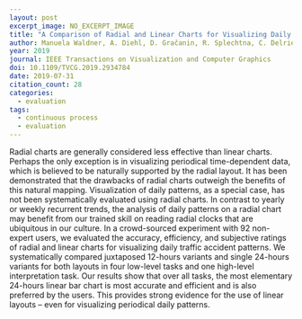 ```yaml
---
layout: post
excerpt_image: NO_EXCERPT_IMAGE
title: "A Comparison of Radial and Linear Charts for Visualizing Daily Patterns"
author: Manuela Waldner, A. Diehl, D. Gračanin, R. Splechtna, C. Delrieux & K. Matkovič
year: 2019
journal: IEEE Transactions on Visualization and Computer Graphics
doi: 10.1109/TVCG.2019.2934784
date: 2019-07-31
citation_count: 28
categories:
  - evaluation
tags:
  - continuous process
  - evaluation
---
```

Radial charts are generally considered less effective than linear charts. Perhaps the only exception is in visualizing periodical time-dependent data, which is believed to be naturally supported by the radial layout. It has been demonstrated that the drawbacks of radial charts outweigh the benefits of this natural mapping. Visualization of daily patterns, as a special case, has not been systematically evaluated using radial charts. In contrast to yearly or weekly recurrent trends, the analysis of daily patterns on a radial chart may benefit from our trained skill on reading radial clocks that are ubiquitous in our culture. In a crowd-sourced experiment with 92 non-expert users, we evaluated the accuracy, efficiency, and subjective ratings of radial and linear charts for visualizing daily traffic accident patterns. We systematically compared juxtaposed 12-hours variants and single 24-hours variants for both layouts in four low-level tasks and one high-level interpretation task. Our results show that over all tasks, the most elementary 24-hours linear bar chart is most accurate and efficient and is also preferred by the users. This provides strong evidence for the use of linear layouts – even for visualizing periodical daily patterns.
